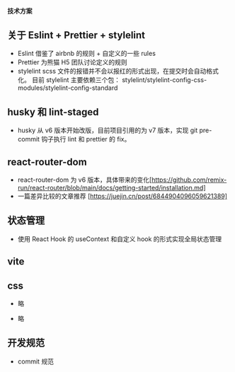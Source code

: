 #### 技术方案

## 关于 Eslint + Prettier + stylelint

- Eslint 借鉴了 airbnb 的规则 + 自定义的一些 rules
- Prettier 为熊猫 H5 团队讨论定义的规则
- stylelint scss 文件的报错并不会以报红的形式出现，在提交时会自动格式化。 目前 stylelint 主要依赖三个包： stylelint/stylelint-config-css-modules/stylelint-config-standard

## husky 和 lint-staged

- husky 从 v6 版本开始改版，目前项目引用的为 v7 版本，实现 git pre-commit 钩子执行 lint 和 prettier 的 fix。

## react-router-dom

- react-router-dom 为 v6 版本，具体带来的变化[https://github.com/remix-run/react-router/blob/main/docs/getting-started/installation.md]
- 一篇差异比较的文章推荐 [https://juejin.cn/post/6844904096059621389]

## 状态管理

- 使用 React Hook 的 useContext 和自定义 hook 的形式实现全局状态管理

## vite

## css

- 略

- 略
  
## 开发规范

- commit 规范
